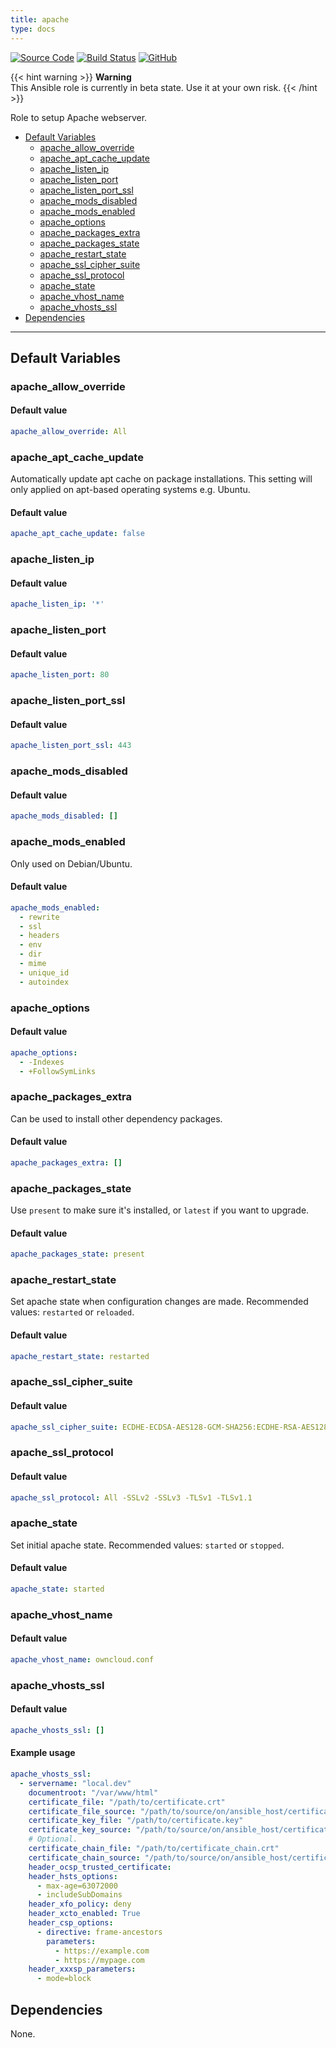 ```yaml
---
title: apache
type: docs
---
```


[![Source Code](https://img.shields.io/badge/github-source%20code-blue?logo=github&logoColor=white)](https://github.com/owncloud-ansible/apache) [![Build Status](https://drone.owncloud.com/api/badges/owncloud-ansible/apache/status.svg)](https://drone.owncloud.com/owncloud-ansible/apache) [![GitHub](https://img.shields.io/github/license/owncloud-ansible/apache)](https://github.com/owncloud-ansible/apache/blob/master/LICENSE) 

{{< hint warning >}} __Warning__<br/> This Ansible role is currently in beta state. Use it at your own risk. {{< /hint >}} 

Role to setup Apache webserver.

* [Default Variables](#default-variables)
  * [apache_allow_override](#apache_allow_override)
  * [apache_apt_cache_update](#apache_apt_cache_update)
  * [apache_listen_ip](#apache_listen_ip)
  * [apache_listen_port](#apache_listen_port)
  * [apache_listen_port_ssl](#apache_listen_port_ssl)
  * [apache_mods_disabled](#apache_mods_disabled)
  * [apache_mods_enabled](#apache_mods_enabled)
  * [apache_options](#apache_options)
  * [apache_packages_extra](#apache_packages_extra)
  * [apache_packages_state](#apache_packages_state)
  * [apache_restart_state](#apache_restart_state)
  * [apache_ssl_cipher_suite](#apache_ssl_cipher_suite)
  * [apache_ssl_protocol](#apache_ssl_protocol)
  * [apache_state](#apache_state)
  * [apache_vhost_name](#apache_vhost_name)
  * [apache_vhosts_ssl](#apache_vhosts_ssl)
* [Dependencies](#dependencies)

---

## Default Variables

### apache_allow_override

#### Default value

```YAML
apache_allow_override: All
```

### apache_apt_cache_update

Automatically update apt cache on package installations. This setting will only applied on apt-based operating systems e.g. Ubuntu.

#### Default value

```YAML
apache_apt_cache_update: false
```

### apache_listen_ip

#### Default value

```YAML
apache_listen_ip: '*'
```

### apache_listen_port

#### Default value

```YAML
apache_listen_port: 80
```

### apache_listen_port_ssl

#### Default value

```YAML
apache_listen_port_ssl: 443
```

### apache_mods_disabled

#### Default value

```YAML
apache_mods_disabled: []
```

### apache_mods_enabled

Only used on Debian/Ubuntu.

#### Default value

```YAML
apache_mods_enabled:
  - rewrite
  - ssl
  - headers
  - env
  - dir
  - mime
  - unique_id
  - autoindex
```

### apache_options

#### Default value

```YAML
apache_options:
  - -Indexes
  - +FollowSymLinks
```

### apache_packages_extra

Can be used to install other dependency packages.

#### Default value

```YAML
apache_packages_extra: []
```

### apache_packages_state

Use `present` to make sure it's installed, or `latest` if you want to upgrade.

#### Default value

```YAML
apache_packages_state: present
```

### apache_restart_state

Set apache state when configuration changes are made. Recommended values: `restarted` or `reloaded`.

#### Default value

```YAML
apache_restart_state: restarted
```

### apache_ssl_cipher_suite

#### Default value

```YAML
apache_ssl_cipher_suite: ECDHE-ECDSA-AES128-GCM-SHA256:ECDHE-RSA-AES128-GCM-SHA256:ECDHE-ECDSA-AES256-GCM-SHA384:ECDHE-RSA-AES256-GCM-SHA384:ECDHE-ECDSA-CHACHA20-POLY1305:ECDHE-RSA-CHACHA20-POLY1305:DHE-RSA-AES128-GCM-SHA256:DHE-RSA-AES256-GCM-SHA384
```

### apache_ssl_protocol

#### Default value

```YAML
apache_ssl_protocol: All -SSLv2 -SSLv3 -TLSv1 -TLSv1.1
```

### apache_state

Set initial apache state. Recommended values: `started` or `stopped`.

#### Default value

```YAML
apache_state: started
```

### apache_vhost_name

#### Default value

```YAML
apache_vhost_name: owncloud.conf
```

### apache_vhosts_ssl

#### Default value

```YAML
apache_vhosts_ssl: []
```

#### Example usage

```YAML
apache_vhosts_ssl:
  - servername: "local.dev"
    documentroot: "/var/www/html"
    certificate_file: "/path/to/certificate.crt"
    certificate_file_source: "/path/to/source/on/ansible_host/certificate.crt"
    certificate_key_file: "/path/to/certificate.key"
    certificate_key_source: "/path/to/source/on/ansible_host/certificate.key"
    # Optional.
    certificate_chain_file: "/path/to/certificate_chain.crt"
    certificate_chain_source: "/path/to/source/on/ansible_host/certificate_chain.crt"
    header_ocsp_trusted_certificate:
    header_hsts_options:
      - max-age=63072000
      - includeSubDomains
    header_xfo_policy: deny
    header_xcto_enabled: True
    header_csp_options:
      - directive: frame-ancestors
        parameters:
          - https://example.com
          - https://mypage.com
    header_xxxsp_parameters:
      - mode=block
```

## Dependencies

None.
